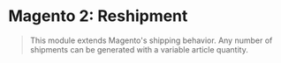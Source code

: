 # Magento 2: Reshipment

> This module extends Magento's shipping behavior. Any number of shipments can be 
> generated with a variable article quantity.
